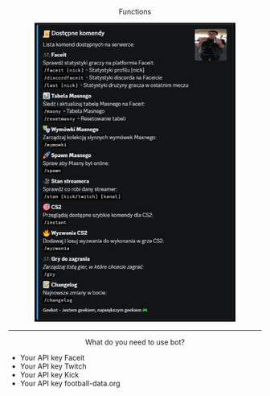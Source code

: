<p align="center">Functions</p>
<p align="center"><img src="/geekot.png" width="400" alt="funkcje"></a></p>
<hr>
<p align="center">What do you need to use bot?</p>
<p align="center">
  <ul>
    <li>Your API key Faceit</li>
    <li>Your API key Twitch</li>
    <li>Your API key Kick</li>
    <li>Your API key football-data.org</li>
  </ul>
</p>
